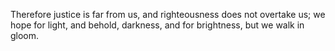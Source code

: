 Therefore justice is far from us, and righteousness does not overtake us; we hope for light, and behold, darkness, and for brightness, but we walk in gloom.
